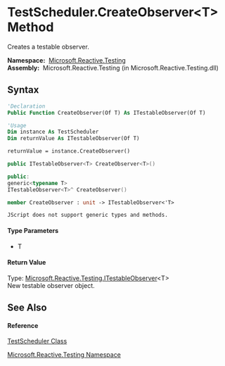 # TestScheduler.CreateObserver\<T\> Method

Creates a testable observer.

**Namespace:**  [Microsoft.Reactive.Testing](Microsoft.Reactive.Testing\Microsoft.Reactive.Testing.md)  
**Assembly:**  Microsoft.Reactive.Testing (in Microsoft.Reactive.Testing.dll)

## Syntax

```vb
'Declaration
Public Function CreateObserver(Of T) As ITestableObserver(Of T)
```

```vb
'Usage
Dim instance As TestScheduler
Dim returnValue As ITestableObserver(Of T)

returnValue = instance.CreateObserver()
```

```csharp
public ITestableObserver<T> CreateObserver<T>()
```

```c++
public:
generic<typename T>
ITestableObserver<T>^ CreateObserver()
```

```fsharp
member CreateObserver : unit -> ITestableObserver<'T> 
```

```jscript
JScript does not support generic types and methods.
```

#### Type Parameters

- T

#### Return Value

Type: [Microsoft.Reactive.Testing.ITestableObserver](ITestableObserver\ITestableObserver(T).md)\<T\>  
New testable observer object.

## See Also

#### Reference

[TestScheduler Class](TestScheduler\TestScheduler.md)

[Microsoft.Reactive.Testing Namespace](Microsoft.Reactive.Testing\Microsoft.Reactive.Testing.md)






